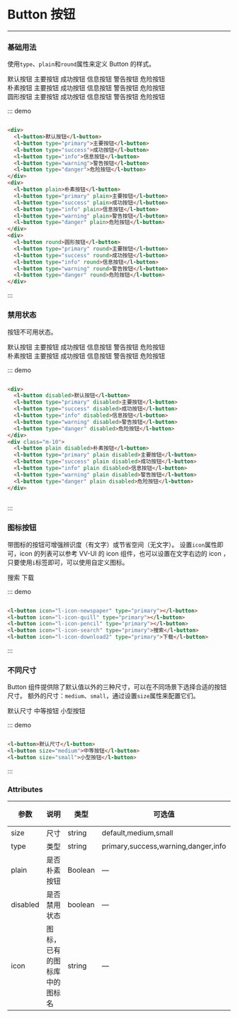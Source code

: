 # Button 按钮
----
### 基础用法
使用```type```、```plain```和```round```属性来定义 Button 的样式。

<div class="demo-block">
  <div>
    <l-button>默认按钮</l-button>
    <l-button type="primary">主要按钮</l-button>
    <l-button type="success">成功按钮</l-button>
    <l-button type="info">信息按钮</l-button>
    <l-button type="warning">警告按钮</l-button>
    <l-button type="danger">危险按钮</l-button>
  </div>
  <div class="m-10">
    <l-button plain>朴素按钮</l-button>
    <l-button type="primary" plain>主要按钮</l-button>
    <l-button type="success" plain>成功按钮</l-button>
    <l-button type="info" plain>信息按钮</l-button>
    <l-button type="warning" plain>警告按钮</l-button>
    <l-button type="danger" plain>危险按钮</l-button>
  </div>
  <div class="m-10">
    <l-button round>圆形按钮</l-button>
    <l-button type="primary" round>主要按钮</l-button>
    <l-button type="success" round>成功按钮</l-button>
    <l-button type="info" round>信息按钮</l-button>
    <l-button type="warning" round>警告按钮</l-button>
    <l-button type="danger" round>危险按钮</l-button>
  </div>
</div>

::: demo
```html

<div>
  <l-button>默认按钮</l-button>
  <l-button type="primary">主要按钮</l-button>
  <l-button type="success">成功按钮</l-button>
  <l-button type="info">信息按钮</l-button>
  <l-button type="warning">警告按钮</l-button>
  <l-button type="danger">危险按钮</l-button>
</div>
<div>
  <l-button plain>朴素按钮</l-button>
  <l-button type="primary" plain>主要按钮</l-button>
  <l-button type="success" plain>成功按钮</l-button>
  <l-button type="info" plain>信息按钮</l-button>
  <l-button type="warning" plain>警告按钮</l-button>
  <l-button type="danger" plain>危险按钮</l-button>
</div>
<div>
  <l-button round>圆形按钮</l-button>
  <l-button type="primary" round>主要按钮</l-button>
  <l-button type="success" round>成功按钮</l-button>
  <l-button type="info" round>信息按钮</l-button>
  <l-button type="warning" round>警告按钮</l-button>
  <l-button type="danger" round>危险按钮</l-button>
</div>

```
:::

### 禁用状态

按钮不可用状态。

<div class="demo-block">
  <div>
    <l-button disabled>默认按钮</l-button>
    <l-button type="primary" disabled>主要按钮</l-button>
    <l-button type="success" disabled>成功按钮</l-button>
    <l-button type="info" disabled>信息按钮</l-button>
    <l-button type="warning" disabled>警告按钮</l-button>
    <l-button type="danger" disabled>危险按钮</l-button>
  </div>
  <div class="m-10">
    <l-button plain disabled>朴素按钮</l-button>
    <l-button type="primary" plain disabled>主要按钮</l-button>
    <l-button type="success" plain disabled>成功按钮</l-button>
    <l-button type="info" plain disabled>信息按钮</l-button>
    <l-button type="warning" plain disabled>警告按钮</l-button>
    <l-button type="danger" plain disabled>危险按钮</l-button>
  </div>
</div>

::: demo
```html

<div>
  <l-button disabled>默认按钮</l-button>
  <l-button type="primary" disabled>主要按钮</l-button>
  <l-button type="success" disabled>成功按钮</l-button>
  <l-button type="info" disabled>信息按钮</l-button>
  <l-button type="warning" disabled>警告按钮</l-button>
  <l-button type="danger" disabled>危险按钮</l-button>
</div>
<div class="m-10">
  <l-button plain disabled>朴素按钮</l-button>
  <l-button type="primary" plain disabled>主要按钮</l-button>
  <l-button type="success" plain disabled>成功按钮</l-button>
  <l-button type="info" plain disabled>信息按钮</l-button>
  <l-button type="warning" plain disabled>警告按钮</l-button>
  <l-button type="danger" plain disabled>危险按钮</l-button>
</div>
  
```
:::

### 图标按钮
带图标的按钮可增强辨识度（有文字）或节省空间（无文字）。
设置```icon```属性即可，icon 的列表可以参考 VV-UI 的 icon 组件，也可以设置在文字右边的 icon ，只要使用```i```标签即可，可以使用自定义图标。
<div class="demo-block">
  <l-button icon="l-icon-newspaper" type="primary"></l-button>
  <l-button icon="l-icon-quill" type="primary"></l-button>
  <l-button icon="l-icon-pencil" type="primary"></l-button>
  <l-button icon="l-icon-search" type="primary">搜索</l-button>
  <l-button icon="l-icon-download2" type="primary">下载</l-button>
</div>

::: demo
```html

<l-button icon="l-icon-newspaper" type="primary"></l-button>
<l-button icon="l-icon-quill" type="primary"></l-button>
<l-button icon="l-icon-pencil" type="primary"></l-button>
<l-button icon="l-icon-search" type="primary">搜索</l-button>
<l-button icon="l-icon-download2" type="primary">下载</l-button>

```
:::


### 不同尺寸

Button 组件提供除了默认值以外的三种尺寸，可以在不同场景下选择合适的按钮尺寸。
额外的尺寸：```medium```、```small```，通过设置```size```属性来配置它们。
<div class="demo-block">
  <l-button>默认尺寸</l-button>
  <l-button size="medium">中等按钮</l-button>
  <l-button size="small">小型按钮</l-button>
</div>

::: demo
```html

<l-button>默认尺寸</l-button>
<l-button size="medium">中等按钮</l-button>
<l-button size="small">小型按钮</l-button>

```
:::

### Attributes
| 参数      | 说明    | 类型      | 可选值       | 默认值   |
|---------- |-------- |---------- |-------------  |-------- |
| size     | 尺寸   | string  |   default,medium,small            |    —     |
| type     | 类型   | string    |   primary,success,warning,danger,info |     —    |
| plain     | 是否朴素按钮   | Boolean    | — | false   |
| disabled  | 是否禁用状态    | boolean   | —   | false   |
| icon  | 图标，已有的图标库中的图标名 | string   |  —  |  —  |
